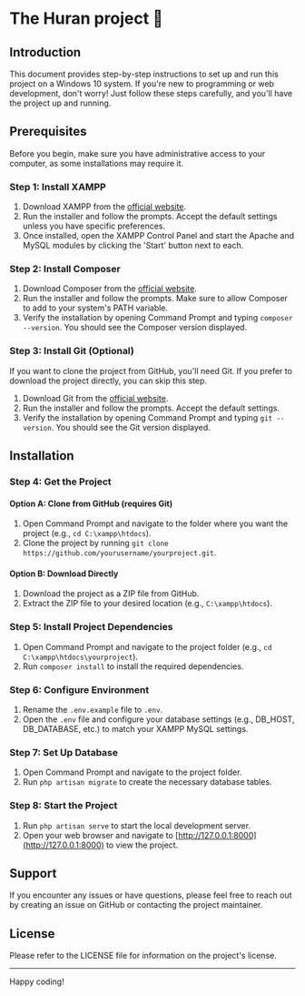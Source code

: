 # The Huran project 💩

## Introduction

This document provides step-by-step instructions to set up and run this project on a Windows 10 system. If you're new to programming or web development, don't worry! Just follow these steps carefully, and you'll have the project up and running.

## Prerequisites

Before you begin, make sure you have administrative access to your computer, as some installations may require it.

### Step 1: Install XAMPP

1. Download XAMPP from the [official website](https://www.apachefriends.org/index.html).
2. Run the installer and follow the prompts. Accept the default settings unless you have specific preferences.
3. Once installed, open the XAMPP Control Panel and start the Apache and MySQL modules by clicking the 'Start' button next to each.

### Step 2: Install Composer

1. Download Composer from the [official website](https://getcomposer.org/).
2. Run the installer and follow the prompts. Make sure to allow Composer to add to your system's PATH variable.
3. Verify the installation by opening Command Prompt and typing `composer --version`. You should see the Composer version displayed.

### Step 3: Install Git (Optional)

If you want to clone the project from GitHub, you'll need Git. If you prefer to download the project directly, you can skip this step.

1. Download Git from the [official website](https://git-scm.com/).
2. Run the installer and follow the prompts. Accept the default settings.
3. Verify the installation by opening Command Prompt and typing `git --version`. You should see the Git version displayed.

## Installation

### Step 4: Get the Project

#### Option A: Clone from GitHub (requires Git)

1. Open Command Prompt and navigate to the folder where you want the project (e.g., `cd C:\xampp\htdocs`).
2. Clone the project by running `git clone https://github.com/yourusername/yourproject.git`.

#### Option B: Download Directly

1. Download the project as a ZIP file from GitHub.
2. Extract the ZIP file to your desired location (e.g., `C:\xampp\htdocs`).

### Step 5: Install Project Dependencies

1. Open Command Prompt and navigate to the project folder (e.g., `cd C:\xampp\htdocs\yourproject`).
2. Run `composer install` to install the required dependencies.

### Step 6: Configure Environment

1. Rename the `.env.example` file to `.env`.
2. Open the `.env` file and configure your database settings (e.g., DB_HOST, DB_DATABASE, etc.) to match your XAMPP MySQL settings.

### Step 7: Set Up Database

1. Open Command Prompt and navigate to the project folder.
2. Run `php artisan migrate` to create the necessary database tables.

### Step 8: Start the Project

1. Run `php artisan serve` to start the local development server.
2. Open your web browser and navigate to [http://127.0.0.1:8000](http://127.0.0.1:8000) to view the project.

## Support

If you encounter any issues or have questions, please feel free to reach out by creating an issue on GitHub or contacting the project maintainer.

## License

Please refer to the LICENSE file for information on the project's license.

---

Happy coding!
